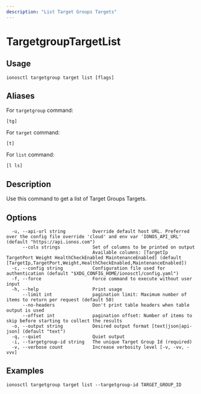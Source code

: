 ```yaml
---
description: "List Target Groups Targets"
---
```


# TargetgroupTargetList

## Usage

```text
ionosctl targetgroup target list [flags]
```

## Aliases

For `targetgroup` command:

```text
[tg]
```

For `target` command:

```text
[t]
```

For `list` command:

```text
[l ls]
```

## Description

Use this command to get a list of Target Groups Targets.

## Options

```text
  -u, --api-url string          Override default host URL. Preferred over the config file override 'cloud' and env var 'IONOS_API_URL' (default "https://api.ionos.com")
      --cols strings            Set of columns to be printed on output 
                                Available columns: [TargetIp TargetPort Weight HealthCheckEnabled MaintenanceEnabled] (default [TargetIp,TargetPort,Weight,HealthCheckEnabled,MaintenanceEnabled])
  -c, --config string           Configuration file used for authentication (default "$XDG_CONFIG_HOME/ionosctl/config.yaml")
  -f, --force                   Force command to execute without user input
  -h, --help                    Print usage
      --limit int               pagination limit: Maximum number of items to return per request (default 50)
      --no-headers              Don't print table headers when table output is used
      --offset int              pagination offset: Number of items to skip before starting to collect the results
  -o, --output string           Desired output format [text|json|api-json] (default "text")
  -q, --quiet                   Quiet output
  -i, --targetgroup-id string   The unique Target Group Id (required)
  -v, --verbose count           Increase verbosity level [-v, -vv, -vvv]
```

## Examples

```text
ionosctl targetgroup target list --targetgroup-id TARGET_GROUP_ID
```

